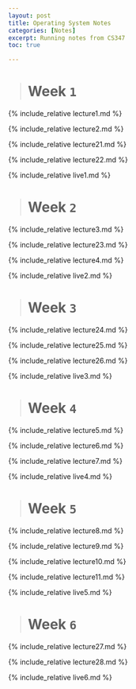 ```yaml
---
layout: post
title: Operating System Notes
categories: [Notes]
excerpt: Running notes from CS347
toc: true

---
```


<script type="text/javascript" async src="https://cdnjs.cloudflare.com/ajax/libs/mathjax/2.7.5/latest.js?config=TeX-MML-AM_CHTML" async></script>

> # Week `1`



{% include_relative lecture1.md %}

{% include_relative lecture2.md %}

{% include_relative lecture21.md %}

{% include_relative lecture22.md %}

{% include_relative live1.md %}

> # Week `2`



{% include_relative lecture3.md %}

{% include_relative lecture23.md %}

{% include_relative lecture4.md %}

{% include_relative live2.md %}

> # Week `3`



{% include_relative lecture24.md %}

{% include_relative lecture25.md %}

{% include_relative lecture26.md %}

{% include_relative live3.md %}

> # Week `4`

{% include_relative lecture5.md %}

{% include_relative lecture6.md %}

{% include_relative lecture7.md %}

{% include_relative live4.md %}

> # Week `5`

{% include_relative lecture8.md %}

{% include_relative lecture9.md %}

{% include_relative lecture10.md %}

{% include_relative lecture11.md %}

{% include_relative live5.md %}

> # Week `6`

{% include_relative lecture27.md %}

{% include_relative lecture28.md %}

{% include_relative live6.md %}